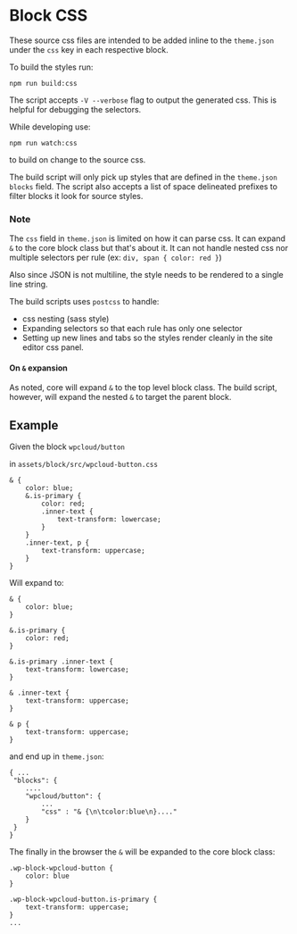 # Block CSS
These source css files are intended to be added inline to the `theme.json` under the `css` key in each respective block.

To build the styles run:

`npm run build:css`

The script accepts `-V --verbose` flag to output the generated css. This is helpful for debugging the selectors.

While developing use:

`npm run watch:css`

to build on change to the source css.

The build script will only pick up styles that are defined in the `theme.json` `blocks` field.
The script also accepts a list of space delineated prefixes to filter blocks it look for source styles.


### Note

The `css` field in `theme.json` is limited on how it can parse css. It can expand `&` to the core block class but that's about it. It can not handle nested css nor multiple selectors per rule (ex: `div, span { color: red }`)

Also since JSON is not multiline, the style needs to be rendered to a single line string.

The build scripts uses `postcss` to handle:
- css nesting (sass style)
- Expanding selectors so that each rule has only one selector
- Setting up new lines and tabs so the styles render cleanly in the site editor css panel.

#### On `&` expansion
As noted, core will expand `&` to the top level block class. The build script, however, will expand the nested `&` to target the parent block.

## Example

Given the block `wpcloud/button`

in `assets/block/src/wpcloud-button.css`

```
& {
	color: blue;
	&.is-primary {
		color: red;
		.inner-text {
			text-transform: lowercase;
		}
	}
	.inner-text, p {
		text-transform: uppercase;
	}
}
```

Will expand to:

```
& {
	color: blue;
}

&.is-primary {
	color: red;
}

&.is-primary .inner-text {
	text-transform: lowercase;
}

& .inner-text {
	text-transform: uppercase;
}

& p {
	text-transform: uppercase;
}
```

and end up in `theme.json`:

```
{ ...
 "blocks": {
	....
	"wpcloud/button": {
		...
		"css" : "& {\n\tcolor:blue\n}...."
	}
 }
}
```

The finally in the browser the `&` will be expanded to the core block class:

```
.wp-block-wpcloud-button {
	color: blue
}

.wp-block-wpcloud-button.is-primary {
	text-transform: uppercase;
}
...
```